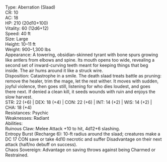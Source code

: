 Type: Aberration (Slaad)  
CR: 10  
AC: 18  
HP: 210 (20d10+100)  
Vitality: 60 (12d6+12)  
Speed: 40 ft  
Size: Large  
Height: 10–11 ft  
Weight: 900–1,300 lbs  
Appearance: A towering, obsidian-skinned tyrant with bone spurs growing like antlers from elbows and spine. Its mouth opens too wide, revealing a second set of inward-curving teeth meant for keeping things that beg inside. The air hums around it like a struck wire.  
Disposition: Catastrophe in a smile. The death slaad treats battle as pruning: remove the healer, trim the mage, let the rest wither. It moves with sudden, joyful violence, then goes still, listening for who dies loudest, and goes there next. If denied a clean kill, it seeds wounds with ruin and enjoys the slow harvest.  
STR: 22 (+6) | DEX: 18 (+4) | CON: 22 (+6) | INT: 14 (+2) | WIS: 14 (+2) | CHA: 18 (+4)  
Resistances: Psychic  
Weaknesses: Radiant  
Abilities:  
Ruinous Claw: Melee Attack +10 to hit, 4d12+6 slashing.  
Entropy Burst (Recharge 6): 10-ft radius around the slaad; creatures make a DC 17 CON save or take 4d10 necrotic and suffer Disadvantage on their next attack (half/no debuff on success).  
Chaos Sovereign: Advantage on saving throws against being Charmed or Restrained.